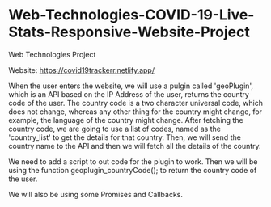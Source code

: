 # Web-Technologies-COVID-19-Live-Stats-Responsive-Website-Project
Web Technologies Project

Website: https://covid19trackerr.netlify.app/

When the user enters the website, we will use a pulgin called 'geoPlugin', which is an API based on the IP Address of the user, returns the country code of the user. The country code is a two character universal code, which does not change, whereas any other thing for the country might change, for example, the language of the country might change. After fetching the country code, we are going to use a list of codes, named as the 'country_list' to get the details for that country. Then, we will send the country name to the API and then we will fetch all the details of the country.

We need to add a script to out code for the plugin to work. Then we will be using the function geoplugin_countryCode(); to return the country code of the user.

We will also be using some Promises and Callbacks.
